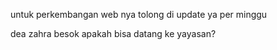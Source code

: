 untuk perkembangan web nya tolong di update ya per minggu

dea zahra besok apakah bisa datang ke yayasan? 
